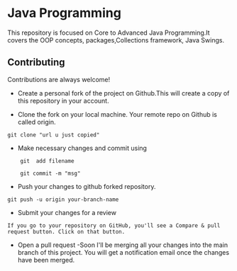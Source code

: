 # Java Programming
This repository is focused on Core to Advanced Java Programming.It covers the OOP concepts, packages,Collections framework, Java Swings.
## Contributing

Contributions are always welcome!

- Create a personal fork of the project on Github.This will create a copy of this repository in your account.

- Clone the fork on your local machine. Your remote repo on Github is called origin.
 
 ```
 git clone "url u just copied"
 ```

- Make necessary changes and commit using
``` 
    git  add filename
```
```
    git commit -m "msg"
```
- Push your changes to github forked repository.
```
git push -u origin your-branch-name
```
- Submit your changes for a review
```
If you go to your repository on GitHub, you'll see a Compare & pull request button. Click on that button.
```
- Open a pull request
-Soon I'll be merging all your changes into the main branch of this project. You will get a notification email once the changes have been merged.

